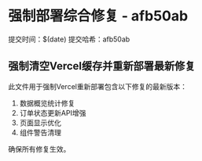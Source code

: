 # 强制部署综合修复 - afb50ab

提交时间：$(date)
提交哈希：afb50ab

## 强制清空Vercel缓存并重新部署最新修复

此文件用于强制Vercel重新部署包含以下修复的最新版本：

1. 数据概览统计修复
2. 订单状态更新API增强  
3. 页面显示优化
4. 组件警告清理

确保所有修复生效。